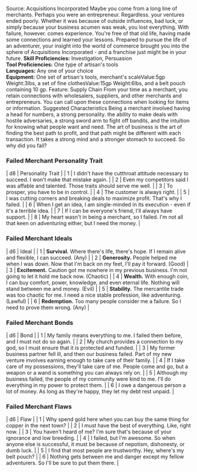 Source: Acquisitions Incorporated
Maybe you come from a long line of merchants. Perhaps you were an entrepreneur. Regardless. your ventures ended poorly. Whether it was because of outside influences, bad luck, or simply because your business acumen was weak, you lost everything.
With failure, however. comes experience. You're free of that old life, having made some connections and learned your lessons. Prepared to pursue the life of an adventurer, your insight into the world of commerce brought you into the sphere of Acquisitions Incorporated - and a franchise just might be in your future.
**Skill Proficiencies:** Investigation, Persuasion  
**Tool Proficiencies:** One type of artisan's tools  
**Languages:** Any one of your choice  
**Equipment:** One set of artisan's tools, merchant's scaleValue:5gp Weight:3lbs, a set of fine clothesValue:15gp Weight:6lbs, and a belt pouch containing 10 gp.
Feature: Supply Chain
From your time as a merchant, you retain connections with wholesalers, suppliers, and other merchants and entrepreneurs. You can call upon these connections when looking for items or information.
Suggested Characteristics
Being a merchant involved having a head for numbers, a strong personality. the ability to make deals with hostile adversaries, a strong sword arm to fight off bandits, and the intuition for knowing what people want and need. The art of business is the art of finding the best path to profit, and that path might be different with each transaction. It takes a strong mind and a stronger stomach to succeed. So why did you fail?
### **Failed Merchant Personality Trait**
| d8 | Personality Trait |
| 1 | I didn't have the cutthroat attitude necessary to succeed. I won't make that mistake again. |
| 2 | Even my competitors said I was affable and talented. Those traits should serve me well. |
| 3 | To prosper, you have to be in control. |
| 4 | The customer is always right. |
| 5 | I was cutting corners and breaking deals to maximize profit. That's why I failed. |
| 6 | When I get an idea, I am single-minded in its execution - even if it's a terrible idea. |
| 7 | If I can be everyone's friend, I'll always have support. |
| 8 | My heart wasn't in being a merchant, so I failed. I'm not all that keen on adventuring either, but I need the money. |
### **Failed Merchant Ideals**
| d6 | Ideal |
| 1 | **Survival.** Where there's life, there's hope. If I remain alive and flexible, I can succeed. (Any) |
| 2 | **Generosity.** People helped me when I was down. Now that I'm back on my feet, I'll pay it forward. (Good) |
| 3 | **Excitement.** Caution got me nowhere in my previous business. I'm not going to let it hold me back now. (Chaotic) |
| 4 | **Wealth.** With enough coin, I can buy comfort, power, knowledge, and even eternal life. Nothing will stand between me and money. (Evil) |
| 5 | **Stability.** The mercantile trade was too chaotic for me. I need a nice stable profession, like adventuring. (Lawful) |
| 6 | **Redemption.** Too many people consider me a failure. So I need to prove them wrong. (Any) |
### **Failed Merchant Bonds**
| d6 | Bond |
| 1 | My family means everything to me. I failed them before, and I must not do so again. |
| 2 | My church provides a connection to my god, so I must ensure that it is protected and funded. |
| 3 | My former business partner fell ill, and then our business failed. Part of my new venture involves earning enough to take care of their family. |
| 4 | If I take care of my possessions, they'll take care of me. People come and go, but a weapon or a wand is something you can always rely on. |
| 5 | Although my business failed, the people of my community were kind to me. I'll do everything in my power to protect them. |
| 6 | I owe a dangerous person a lot of money. As long as they're happy, they let my debt rest unpaid. |
### **Failed Merchant Flaws**
| d6 | Flaw |
| 1 | Why spend gold here when you can buy the same thing for copper in the next town? |
| 2 | I must have the best of everything. Like, right now. |
| 3 | You haven't heard of me? I'm sure that's because of your ignorance and low breeding. |
| 4 | I failed, but I'm awesome. So when anyone else is successful, it must be because of nepotism, dishonesty, or dumb luck. |
| 5 | I find that most people are trustworthy. Hey, where's my belt pouch? |
| 6 | Nothing gets between me and danger except my fellow adventurers. So I'll be sure to put them there. |